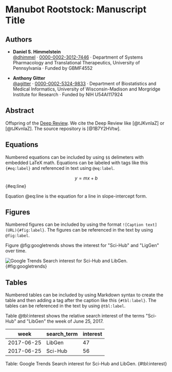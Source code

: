 # Manubot Rootstock: Manuscript Title

## Authors


+ **Daniel S. Himmelstein**<br>
  [\@dhimmel](https://github.com/dhimmel) ·
  [0000-0002-3012-7446](https://orcid.org/0000-0002-3012-7446) ·
  Department of Systems Pharmacology and Translational Therapeutics, University of Pennsylvania ·
  Funded by GBMF4552

+ **Anthony Gitter**<br>
  [\@agitter](https://github.com/agitter) ·
  [0000-0002-5324-9833](https://orcid.org/0000-0002-5324-9833) ·
  Department of Biostatistics and Medical Informatics, University of Wisconsin-Madison and Morgridge Institute for Research ·
  Funded by NIH U54AI117924




## Abstract

Offspring of the [Deep Review](https://github.com/greenelab/deep-review).
We cite the Deep Review like [@tJKvnIaZ] or [@tJKvnIaZ].
The source repository is [@1B7Y2HVtw].


## Equations

Numbered equations can be included by using `$$` delimeters with embedded LaTeX math.
Equations can be labeled with tags like this `{#eq:label}` and referenced in text using `@eq:label`.

$$ y = mx + b $$ {#eq:line}

Equation @eq:line is the equation for a line in slope-intercept form.


## Figures

Numbered figures can be included by using the format `![Caption text](URL){#fig:label}`.
The figures can be referenced in the text by using `@fig:label`.

Figure @fig:googletrends shows the interest for "Sci-Hub" and "LigGen" over time.

![Google Trends Search interest for Sci-Hub and LibGen.](https://cdn.rawgit.com/greenelab/scihub/7891082161dbcfcd5eeb1d7b76ee99ab44b95064/explore/trends/google-trends.svg){#fig:googletrends}


## Tables

Numbered tables can be included by using Markdown syntax to create the table and then adding a tag after the caption like this `{#tbl:label}`.
The tables can be referenced in the text by using `@tbl:label`.

Table @tbl:interest shows the relative search interest of the terms "Sci-Hub" and "LibGen" the week of June 25, 2017.

| week       | search_term | interest |
|------------|-------------|----------|
| 2017-06-25 | LibGen      | 47       |
| 2017-06-25 | Sci-Hub     | 56       |

Table: Google Trends Search interest for Sci-Hub and LibGen. {#tbl:interest}